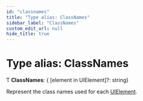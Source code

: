 ```yaml
---
id: "classnames"
title: "Type alias: ClassNames"
sidebar_label: "ClassNames"
custom_edit_url: null
hide_title: true
---
```


# Type alias: ClassNames

Ƭ **ClassNames**: { [element in UIElement]?: string}

Represent the class names used for each [UIElement](../enums/uielement.md).
